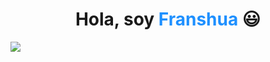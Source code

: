<div align="center">
  <h1 align="center">Hola, soy <a href="https://www.linkedin.com/in/franshua-villano-olivera-61085b284/" style="color: #1e90ff; text-decoration: none;">Franshua</a> 😃</h1>
</div>
<img src="https://i.imgur.com/7HIyj0q.png">

<!--
**Franshuavo/Franshuavo** is a ✨ _special_ ✨ repository because its `README.md` (this file) appears on your GitHub profile.

Here are some ideas to get you started:

- 🔭 I’m currently working on ...
- 🌱 I’m currently learning ...
- 👯 I’m looking to collaborate on ...
- 🤔 I’m looking for help with ...
- 💬 Ask me about ...
- 📫 How to reach me: ...
- 😄 Pronouns: ...
- ⚡ Fun fact: ...
-->
